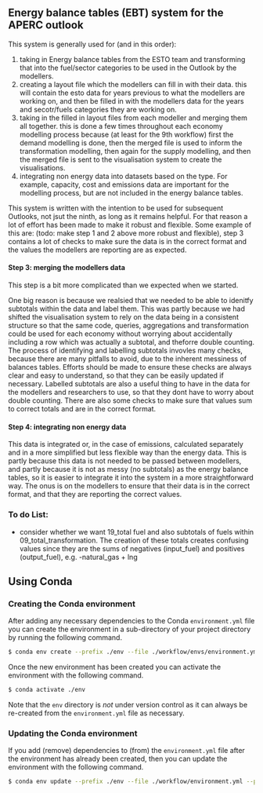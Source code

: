 ## Energy balance tables (EBT) system for the APERC outlook

This system is generally used for (and in this order):

1. taking in Energy balance tables from the ESTO team and transforming that into the fuel/sector categories to be used in the Outlook by the modellers.
2. creating a layout file which the modellers can fill in with their data. this will contain the esto data for years previous to what the modellers are working on, and then be filled in with the modellers data for the years and secotr/fuels categories they are working on.
3. taking in the filled in layout files from each modeller and merging them all together. this is done a few times throughout each economy modelling process because (at least for the 9th workflow) first the demand modelling is done, then the merged file is used to inform the transformation modelling, then again for the supply modelling, and then the merged file is sent to the visualisation system to create the visualisations.
4. integrating non energy data into datasets based on the type. For example, capacity, cost and emissions data are important for the modelling process, but are not included in the energy balance tables. 

This system is written with the intention to be used for subsequent Outlooks, not jsut the ninth, as long as it remains helpful. For that reason a lot of effort has been made to make it robust and flexible. Some example of this are: (todo: make step 1 and 2 above more robust and flexible), step 3 contains a lot of checks to make sure the data is in the correct format and the values the modellers are reporting are as expected. 

#### Step 3: merging the modellers data
This step is a bit more complicated than we expected when we started. 

One big reason is because we realsied that we needed to be able to idenitfy subtotals within the data and label them. This was partly because we had shifted the visualisation system to rely on the data being in a consistent structure so that the same code, queries, aggregations and transformation could be used for each economy without worrying about accidentally including a row which was actually a subtotal, and theforre double counting.
The process of identifying and labelling subtotals invovles many checks, because there are many pitfalls to avoid, due to the inherent messiness of balances tables. Efforts should be made to ensure these checks are always clear and easy to understand, so that they can be easily updated if necessary.
Labelled subtotals are also a useful thing to have in the data for the modellers and researchers to use, so that they dont have to worry about double counting.
There are also some checks to make sure that values sum to correct totals and are in the correct format.

#### Step 4: integrating non energy data
This data is integrated or, in the case of emissions, calculated separately and in a more simplified but less flexible way than the energy data. This is partly because this data is not needed to be passed between modellers, and partly because it is not as messy (no subtotals) as the energy balance tables, so it is easier to integrate it into the system in a more straightforward way.
The onus is on the modellers to ensure that their data is in the correct format, and that they are reporting the correct values. 

### To do List:
- consider whether we want 19_total fuel and also subtotals of fuels within 09_total_transformation. The creation of these totals creates confusing values since they are the sums of negatives (input_fuel) and positives (output_fuel), e.g. -natural_gas + lng
  
## Using Conda

### Creating the Conda environment

After adding any necessary dependencies to the Conda `environment.yml` file you can create the 
environment in a sub-directory of your project directory by running the following command.

```bash
$ conda env create --prefix ./env --file ./workflow/envs/environment.yml
```
Once the new environment has been created you can activate the environment with the following 
command.

```bash
$ conda activate ./env
```

Note that the `env` directory is *not* under version control as it can always be re-created from 
the `environment.yml` file as necessary.

### Updating the Conda environment

If you add (remove) dependencies to (from) the `environment.yml` file after the environment has 
already been created, then you can update the environment with the following command.

```bash
$ conda env update --prefix ./env --file ./workflow/environment.yml --prune
```
